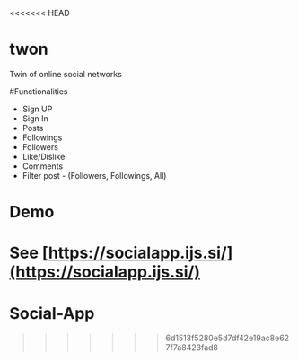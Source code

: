 <<<<<<< HEAD
# twon
Twin of online social networks


#Functionalities 
- Sign UP
- Sign In
- Posts
- Followings
- Followers
- Like/Dislike
- Comments
- Filter post - (Followers,  Followings, All)


# Demo
See [https://socialapp.ijs.si/](https://socialapp.ijs.si/)
=======
# Social-App
>>>>>>> 6d1513f5280e5d7df42e19ac8e627f7a8423fad8
